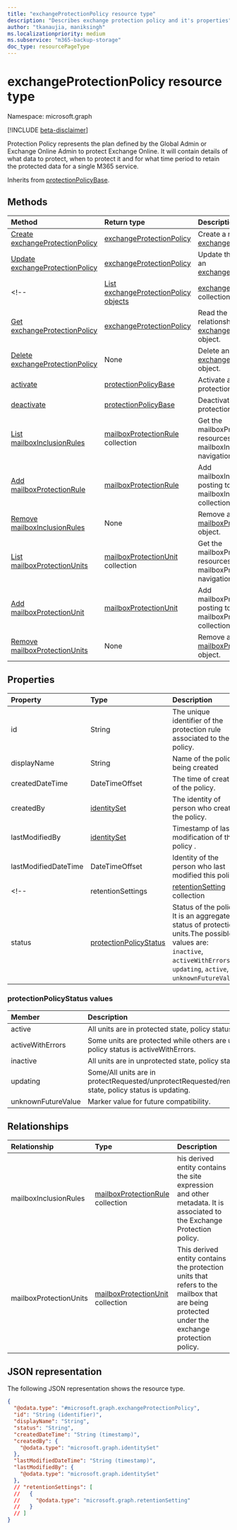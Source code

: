 ```yaml
---
title: "exchangeProtectionPolicy resource type"
description: "Describes exchange protection policy and it's properties"
author: "tkanaujia, maniksingh"
ms.localizationpriority: medium
ms.subservice: "m365-backup-storage"
doc_type: resourcePageType
---
```


# exchangeProtectionPolicy resource type

Namespace: microsoft.graph

[!INCLUDE [beta-disclaimer](../../includes/beta-disclaimer.md)]

Protection Policy represents the plan defined by the Global Admin or Exchange Online Admin to protect Exchange Online. It will contain details of what data to protect, when to protect it and for what time period to retain the protected data for a single M365 service.

Inherits from [protectionPolicyBase](../resources/protectionpolicybase.md).

## Methods
|Method|Return type|Description|
|:---|:---|:---|
|[Create exchangeProtectionPolicy](../api/exchangeprotectionpolicy-create.md)|[exchangeProtectionPolicy](../resources/exchangeprotectionpolicy.md)|Create a new [exchangeProtectionPolicy](../resources/exchangeprotectionpolicy.md).|
|[Update exchangeProtectionPolicy](../api/exchangeprotectionpolicy-update.md)|[exchangeProtectionPolicy](../resources/exchangeprotectionpolicy.md)|Update the properties of an [exchangeProtectionPolicy](../resources/exchangeprotectionpolicy.md).|
<!-- |[List exchangeProtectionPolicy objects](../api/backuprestoreroot-list-exchangeprotectionpolicies.md)|[exchangeProtectionPolicy](../resources/exchangeprotectionpolicy.md) collection|Get a list of the [exchangeProtectionPolicy](../resources/exchangeprotectionpolicy.md) objects and their properties.|
|[Get exchangeProtectionPolicy](../api/exchangeprotectionpolicy-get.md)|[exchangeProtectionPolicy](../resources/exchangeprotectionpolicy.md)|Read the properties and relationships of an [exchangeProtectionPolicy](../resources/exchangeprotectionpolicy.md) object.|
|[Delete exchangeProtectionPolicy](../api/backuprestoreroot-delete-exchangeprotectionpolicies.md)|None|Delete an [exchangeProtectionPolicy](../resources/exchangeprotectionpolicy.md) object.|
|[activate](../api/exchangeprotectionpolicy-activate.md)|[protectionPolicyBase](../resources/protectionpolicybase.md)|Activate an inactive protection policy|
|[deactivate](../api/exchangeprotectionpolicy-deactivate.md)|[protectionPolicyBase](../resources/protectionpolicybase.md)|Deactivate an active protection policy|
|[List mailboxInclusionRules](../api/exchangeprotectionpolicy-list-mailboxinclusionrules.md)|[mailboxProtectionRule](../resources/mailboxprotectionrule.md) collection|Get the mailboxProtectionRule resources from the mailboxInclusionRules navigation property.|
|[Add mailboxProtectionRule](../api/exchangeprotectionpolicy-post-mailboxinclusionrules.md)|[mailboxProtectionRule](../resources/mailboxprotectionrule.md)|Add mailboxInclusionRules by posting to the mailboxInclusionRules collection.|
|[Remove mailboxInclusionRules](../api/exchangeprotectionpolicy-delete-mailboxinclusionrules.md)|None|Remove a [mailboxProtectionRule](../resources/mailboxprotectionrule.md) object.|
|[List mailboxProtectionUnits](../api/exchangeprotectionpolicy-list-mailboxprotectionunits.md)|[mailboxProtectionUnit](../resources/mailboxprotectionunit.md) collection|Get the mailboxProtectionUnit resources from the mailboxProtectionUnits navigation property.|
|[Add mailboxProtectionUnit](../api/exchangeprotectionpolicy-post-mailboxprotectionunits.md)|[mailboxProtectionUnit](../resources/mailboxprotectionunit.md)|Add mailboxProtectionUnits by posting to the mailboxProtectionUnits collection.|
|[Remove mailboxProtectionUnits](../api/exchangeprotectionpolicy-delete-mailboxprotectionunits.md)|None|Remove a [mailboxProtectionUnit](../resources/mailboxprotectionunit.md) object.| -->

## Properties
|Property|Type|Description|
|:---|:---|:---|
|id|String|The unique identifier of the protection rule associated to the policy.|
|displayName|String|Name of the policy being created|
|createdDateTime|DateTimeOffset|The time of creation of the policy.|
|createdBy|[identitySet](../resources/identityset.md)|The identity of person who created the policy.|
|lastModifiedBy|[identitySet](../resources/identityset.md)|Timestamp of last modification of this policy .|
|lastModifiedDateTime|DateTimeOffset|Identity of the person who last modified this policy.|
<!-- |retentionSettings|[retentionSetting](../resources/retentionsetting.md) collection|Complex type containing details of all the retention settings for the policy.| -->
|status|[protectionPolicyStatus](../resources/exchangeProtectionPolicy.md#protectionpolicystatus-values)|Status of the policy. It is an aggregated status of protection units.The possible values are: `inactive`, `activeWithErrors`, `updating`, `active`, `unknownFutureValue`.|

### protectionPolicyStatus values
|Member | Description |
|:------|:------------|
|active | All units are in protected state, policy status is active.|
|activeWithErrors | Some units are protected while others are unprotected, policy status is activeWithErrors.|
|inactive | All units are in unprotected state, policy status is inactive.|
|updating | Some/All units are in protectRequested/unprotectRequested/removeRequested state, policy status is updating.|
|unknownFutureValue | Marker value for future compatibility.|

## Relationships
|Relationship|Type|Description|
|:---|:---|:---|
|mailboxInclusionRules|[mailboxProtectionRule](../resources/mailboxprotectionrule.md) collection|his derived entity contains the site expression and other metadata. It is associated to the Exchange Protection policy.|
|mailboxProtectionUnits|[mailboxProtectionUnit](../resources/mailboxprotectionunit.md) collection|This derived entity contains the protection units that refers to the mailbox that are being protected under the exchange protection policy.|

## JSON representation
The following JSON representation shows the resource type.
<!-- {
  "blockType": "resource",
  "keyProperty": "id",
  "@odata.type": "microsoft.graph.exchangeProtectionPolicy",
  "baseType": "microsoft.backupRestore.protectionPolicyBase",
  "openType": false
}
-->
``` json
{
  "@odata.type": "#microsoft.graph.exchangeProtectionPolicy",
  "id": "String (identifier)",
  "displayName": "String",
  "status": "String",
  "createdDateTime": "String (timestamp)",
  "createdBy": {
    "@odata.type": "microsoft.graph.identitySet"
  },
  "lastModifiedDateTime": "String (timestamp)",
  "lastModifiedBy": {
    "@odata.type": "microsoft.graph.identitySet"
  },
  // "retentionSettings": [
  //   {
  //     "@odata.type": "microsoft.graph.retentionSetting"
  //   }
  // ]
}
```

